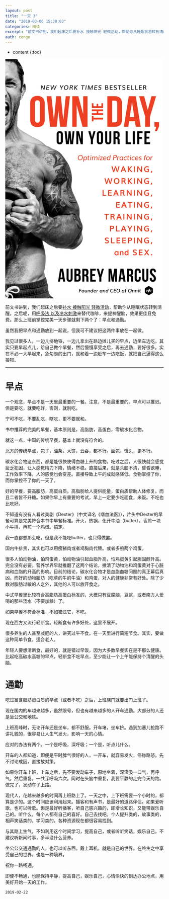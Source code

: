 ```yaml
---
layout: post
title: "一天 3"
date: "2019-03-06 15:38:03"
categories: 阅读
excerpt: "前文书讲到，我们起床之后要补水 接触阳光 轻微活动，帮助你从睡眠状态转到清醒。之后呢，用呼吸法 以及冷水刺激来替代咖啡，来提神醒脑，效果更佳且免..."
auth: conge
---
```

* content
{:toc}

![《Own the day, Own your life》](/assets/images/阅读/118382-0e0f7f91dcb7cdec.png)

前文书讲到，我们起床之后要[补水 接触阳光 轻微活动](https://www.jianshu.com/p/3494e6862f33)，帮助你从睡眠状态转到清醒。之后呢，用[呼吸法 以及冷水刺激](https://www.jianshu.com/p/468305d5c1cf)来替代咖啡，来提神醒脑，效果更佳且免费。那么上班前掌控完美一天步骤就剩下两个了：早点和通勤。

虽然我把早点和通勤放到一起说，但我可不建议把这两件事放在一起做。

我见过很多人，一边儿挤地铁，一边儿拿出在路边摊儿买的早点，边坐车边吃。其实只要早起点儿，给自己做个早餐，然后慢慢享受之后，再去通勤，要好很多。实在不必一大早起来，急匆匆的出门，就和着一边赶车一边吃饭，就把自己逼得这么狼狈。

-----

# 早点

一个观念，早点不是一天里最重要的一餐。注意，不是最重要的。早点可以推迟。但是要吃，就要吃好，否则，就别吃。

宁可不吃，不要乱吃，瞎吃，更不要就和。

书中推荐的完美的早餐，基本原则是，高脂肪，高蛋白，零碳水化合物。

就这一点，中国的传统早餐，基本上就没有符合的。

北方的传统早点，包子，油条，大饼，云吞，都不行。面包，馒头，更不行。

碳水化合物这东西，都是能很快使得血糖上升的食物。吃过之后，人很快就会感觉疲乏犯困，让人感觉精力下降，情绪不稳。直接后果，就是头脑不清，昏昏欲睡，工作效率下降，人的感觉也会变差。直接导致上午的成就感降低。食物掌控了你，而你掌控不了你的一天了。

好的早餐，要高脂肪，高蛋白质。高脂肪给人提供能量，蛋白质帮助人体修复。而且二者皆不升糖。如果你早上有重要的考试，早上一定要少吃面食，米饭。不吃也比吃好。

不知道有没有人看过美剧《Dexter》（中文译名《嗜血法医》），片头中Dexter的早餐可算是完美符合本书中早餐标准。开火，热锅，化开牛油（butter），香煎一块小牛排，再煎一个鸡蛋。搞定。

我一直都想那么吃，但是我不能吃butter，也只得做罢。

国内牛排贵，其实也可以用瘦猪肉或者鸡胸肉代替。或者多煎两个鸡蛋。

很多人怕动物油，怕鸡蛋黄，怕动物油引起血脂升高，怕鸡蛋黄引起胆固醇升高。完全没有必要。营养学界早就推翻了这两个结论，撇清了动物油和鸡蛋黄对于心脏病和血脂的升高的影响。目前的结论，碳水化合物才是血脂血糖问题的真正幕后真凶。而好的动物脂肪（吃草的牛的牛油）和鸡蛋，对人的健康非常有好处。除了少数对脂肪过敏的人之外，其他的人可以放开食之。

中式早餐里比较符合高脂肪高蛋白标准的，大概只有豆腐脑，豆浆，或者南方人爱喝的那些汤水（不要加糖）了。

如果早餐不符合标准，不如错过它，不吃。

现在西方又流行轻断食。轻断食有许多好处，这里不展开。

很多养生的人甚至减肥的人，讲究过午不食。在一天里进行简短节食。其实，要做这种简单节食，适合老人。

年轻人要想清断食，最好的，就是错过早饭，因为大多数早餐实在是不那么健康。比起吃高碳水高糖的早点，轻断食不吃早点，至少能让一个上午能保持个清醒的头脑。

# 通勤

吃过富含脂肪蛋白质的早点（或者不吃）之后，上班族门就要出门上班了。

现在国内的车越来越多，虽然限号，但也有越来越多的人开车通勤。大部分的人还是坐公交和地铁。

上班高峰时，无论开车还是坐车，都不舒服。开车堵，坐车挤。遇到加塞儿抢路不讲礼貌的，很容易让人生气发火，影响一天的心情。

应对的办法有两个。一个是呼吸，深呼吸；一个是，听点儿什么。

开车的人都知道，即便是平时脾气很好的人，一开车，就容易发火，俗称路怒。先不讨论成因，直接放对策。

如果你开车上班，上车之后，先不要发动车子，原地坐着，深深吸一口气，再呼气。然后重复，一共深呼吸六次。同时在头脑中重复，我要平静的走完今天的路。做完了，发动车子上路。

现代人，花越来越多的时间再上班路上了。一天之中，上下班需要一个小时的，都算是少的。这个时间应该利用起来。播客和有声书，是最好的道路伴侣。如果爱听歌，也可以听歌。但是最好听播客，听自己感兴趣的，即增长知识，又能带娱乐自己的。听什么，每个人都有自己的喜好。自己去找吧。个人提升类的，故事类的，相声笑话类的，学习类的，各种资源现在都很容易找到。

与其路上生气，不如利用这个时间学习，提高自己，或者听听笑话，娱乐自己。不建议听新闻时事，多半没什么营养。

坐公公交通通勤的人，也可以听东西。戴上耳机，就是自己的世界。在终生之中享受自己的世界，也是一种境界。

祝你一路畅通。

即便不畅通，也能保持平静，提高自己，娱乐自己，心情愉快的到达办公地点，用美好开始一天的工作。

```
2019-02-22
```
